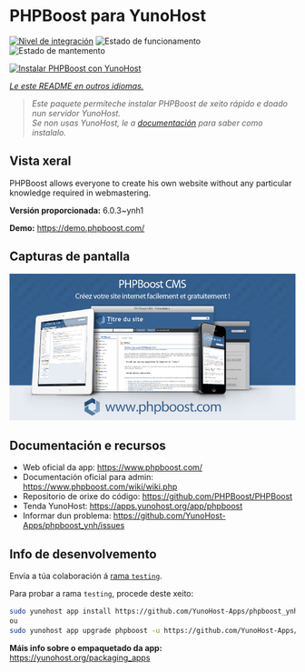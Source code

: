 <!--
NOTA: Este README foi creado automáticamente por <https://github.com/YunoHost/apps/tree/master/tools/readme_generator>
NON debe editarse manualmente.
-->

# PHPBoost para YunoHost

[![Nivel de integración](https://apps.yunohost.org/badge/integration/phpboost)](https://ci-apps.yunohost.org/ci/apps/phpboost/)
![Estado de funcionamento](https://apps.yunohost.org/badge/state/phpboost)
![Estado de mantemento](https://apps.yunohost.org/badge/maintained/phpboost)

[![Instalar PHPBoost con YunoHost](https://install-app.yunohost.org/install-with-yunohost.svg)](https://install-app.yunohost.org/?app=phpboost)

*[Le este README en outros idiomas.](./ALL_README.md)*

> *Este paquete permíteche instalar PHPBoost de xeito rápido e doado nun servidor YunoHost.*  
> *Se non usas YunoHost, le a [documentación](https://yunohost.org/install) para saber como instalalo.*

## Vista xeral

PHPBoost allows everyone to create his own website without any particular knowledge required in webmastering.

**Versión proporcionada:** 6.0.3~ynh1

**Demo:** <https://demo.phpboost.com/>

## Capturas de pantalla

![Captura de pantalla de PHPBoost](./doc/screenshots/screenshot.png)

## Documentación e recursos

- Web oficial da app: <https://www.phpboost.com/>
- Documentación oficial para admin: <https://www.phpboost.com/wiki/wiki.php>
- Repositorio de orixe do código: <https://github.com/PHPBoost/PHPBoost>
- Tenda YunoHost: <https://apps.yunohost.org/app/phpboost>
- Informar dun problema: <https://github.com/YunoHost-Apps/phpboost_ynh/issues>

## Info de desenvolvemento

Envía a túa colaboración á [rama `testing`](https://github.com/YunoHost-Apps/phpboost_ynh/tree/testing).

Para probar a rama `testing`, procede deste xeito:

```bash
sudo yunohost app install https://github.com/YunoHost-Apps/phpboost_ynh/tree/testing --debug
ou
sudo yunohost app upgrade phpboost -u https://github.com/YunoHost-Apps/phpboost_ynh/tree/testing --debug
```

**Máis info sobre o empaquetado da app:** <https://yunohost.org/packaging_apps>
